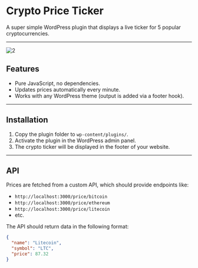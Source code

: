 # Crypto Price Ticker

A super simple WordPress plugin that displays a live ticker for 5 popular cryptocurrencies.

---

![2](https://github.com/user-attachments/assets/27e6ee79-b40d-4a23-9ce6-be3647f44313)


## Features

- Pure JavaScript, no dependencies.
- Updates prices automatically every minute.
- Works with any WordPress theme (output is added via a footer hook).

---

## Installation

1. Copy the plugin folder to `wp-content/plugins/`.
2. Activate the plugin in the WordPress admin panel.
3. The crypto ticker will be displayed in the footer of your website.

---

## API

Prices are fetched from a custom API, which should provide endpoints like:
- `http://localhost:3000/price/bitcoin`
- `http://localhost:3000/price/ethereum`
- `http://localhost:3000/price/litecoin`
- etc.

The API should return data in the following format:
```json
{
  "name": "Litecoin",
  "symbol": "LTC",
  "price": 87.32
}
